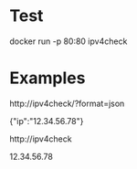 # Test
docker run -p 80:80 ipv4check


# Examples
http://ipv4check/?format=json

{"ip":"12.34.56.78"}


http://ipv4check

12.34.56.78
